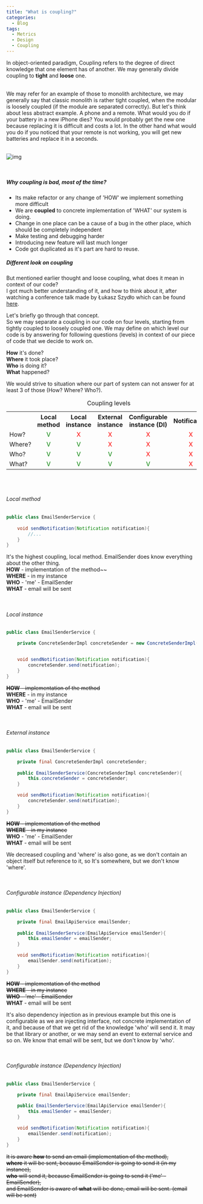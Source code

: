 ```yaml
---
title: "What is coupling?"
categories:
  - Blog
tags:
  - Metrics
  - Design
  - Coupling
---
```


In object-oriented paradigm, Coupling refers to the degree of direct knowledge that one element has of another. We may generally divide coupling to **tight** and **loose** one.

<br>
We may refer for an example of those to monolith architecture, we may generally say that classic monolith is rather tight coupled, when the modular is loosely coupled (if the module are separated correctly).
But let's think about less abstract example. A phone and a remote. What would you do if your battery in a new iPhone dies? You would probably get the new one because replacing it is difficult and costs a lot. 
In the other hand what would you do if you noticed that your remote is not working, you will get new batteries and replace it in a seconds.

<br>
<br>

![img]({{site.url}}/assets/blog_images/2022-10-05-what-is-coupling/coupling-ilustration.png)

<br>

##### Why coupling is bad, most of the time?

* Its make refactor or any change of 'HOW' we implement something more difficult
* We are **coupled** to concrete implementation of 'WHAT' our system is doing.
* Change in one place can be a cause of a bug in the other place, which should be completely independent
* Make testing and debugging harder
* Introducing new feature will last much longer
* Code got duplicated as it's part are hard to reuse.

##### Different look on coupling

But mentioned earlier thought and loose coupling, what does it mean in context of our code? <br>
I got much better understanding of it, and how to think about it, after watching a conference talk made by Łukasz Szydło
which can be found [here](https://www.youtube.com/watch?v=Jy6eS9QHJOM).


Let's briefly go through that concept. <br>
So we may separate a coupling in our code on four levels, starting from tightly coupled to loosely coupled one. We may
define on which level our code is by answering for following questions (levels) in context of our piece of code that we
decide to work on.

**How** it's done? <br>
**Where** it took place? <br>
**Who** is doing it? <br>
**What** happened? <br>

We would strive to situation where our part of system can not answer for at least 3 of those (How? Where? Who?).


<table style="width:100%">
  <caption>Coupling levels</caption>
  <tr>
    <th></th>
    <th>Local method</th>
    <th>Local instance</th>
    <th>External instance</th>
    <th>Configurable instance (DI)</th>
    <th>Notification</th>
  </tr>
  <tr>
    <td>How?</td>
    <td style="text-align:center; color: green">V</td>    
    <td style="text-align:center; color: red">X</td>
    <td style="text-align:center; color: red">X</td>
    <td style="text-align:center; color: red">X</td>
    <td style="text-align:center; color: red">X</td>
  </tr>
  <tr>
    <td>Where?</td>
    <td style="text-align:center; color: green">V</td>    
    <td style="text-align:center; color: green">V</td>
    <td style="text-align:center; color: red">X</td>
    <td style="text-align:center; color: red">X</td>
    <td style="text-align:center; color: red">X</td>
  </tr>
  <tr>
   <td>Who?</td>
    <td style="text-align:center; color: green">V</td>    
    <td style="text-align:center; color: green">V</td>
    <td style="text-align:center; color: green">V</td>
    <td style="text-align:center; color: red">X</td>
    <td style="text-align:center; color: red">X</td>
  </tr>  
  <tr>
    <td>What?</td>
    <td style="text-align:center; color: green">V</td>    
    <td style="text-align:center; color: green">V</td>
    <td style="text-align:center; color: green">V</td>
    <td style="text-align:center; color: green">V</td>
    <td style="text-align:center; color: red">X</td>
   </tr>
</table> 

<br>
<br>

###### Local method
```java
public class EmailSenderService {
    
    void sendNotification(Notification notification){
        //...
    }
}
```
It's the highest coupling, local method. EmailSender does know everything about the other thing. <br>
**HOW** - implementation of the method~~ <br>
**WHERE** - in my instance <br>
**WHO** - 'me' - EmailSender <br>
**WHAT** - email will be sent


<br>

###### Local instance
```java
public class EmailSenderService {

    private ConcreteSenderImpl concreteSender = new ConcreteSenderImpl();


    void sendNotification(Notification notification){
        concreteSender.send(notification);
    }
}
```

~~**HOW** - implementation of the method~~ <br>
**WHERE** - in my instance <br>
**WHO** - 'me' - EmailSender <br>
**WHAT** - email will be sent


<br>

###### External instance
```java
public class EmailSenderService {

    private final ConcreteSenderImpl concreteSender;
    
    public EmailSenderService(ConcreteSenderImpl concreteSender){
        this.concreteSender = concreteSender;
    }

    void sendNotification(Notification notification){
        concreteSender.send(notification);
    }
}
```

~~**HOW** - implementation of the method~~ <br>
~~**WHERE** - in my instance~~ <br>
**WHO** - 'me' - EmailSender <br>
**WHAT** - email will be sent

We decreased coupling and 'where' is also gone, as we don't contain an object itself but reference to it, so It's somewhere, but we don't know 'where'.

<br>

###### Configurable instance (Dependency Injection)
```java
public class EmailSenderService {

    private final EmailApiService emailSender;
    
    public EmailSenderService(EmailApiService emailSender){
        this.emailSender = emailSender;
    }

    void sendNotification(Notification notification){
        emailSender.send(notification);
    }
}
```

~~**HOW** - implementation of the method~~ <br>
~~**WHERE** - in my instance~~ <br>
~~**WHO** - 'me' - EmailSender~~ <br>
**WHAT** - email will be sent

It's also dependency injection as in previous example but this one is configurable as we are injecting interface, not concrete implementation of it, and because of that we get rid of the knowledge 'who' will send it.
It may be that library or another, or we may send an event to external service and so on. We know that email will be sent, but we don't know by 'who'.



<br>

###### Configurable instance (Dependency Injection)
```java
public class EmailSenderService {

    private final EmailApiService emailSender;
    
    public EmailSenderService(EmailApiService emailSender){
        this.emailSender = emailSender;
    }

    void sendNotification(Notification notification){
        emailSender.send(notification);
    }
}
```

~~It is aware **how** to send an email (implementation of the method),~~<br>
~~**where** it will be sent, because EmailSender is going to send it (in my instance),~~ <br>
~~**who** will send it, because EmailSender is going to send it ('me' - EmailSender),~~<br>
~~and EmailSender is aware of **what** will be done, email will be sent. (email will be sent)~~
